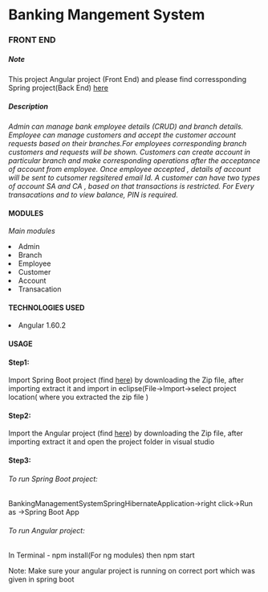 <h1> Banking Mangement System </h1>
<h3>FRONT END</h3>
<h5>Note</h5>
This project Angular project (Front End) and please find corressponding Spring project(Back End) <a href="https://github.com/Meena-Govindaraj/Project-BMS/tree/BMS-Spring">here</a>

<h5>Description</h5>
<i>Admin can manage bank employee details (CRUD) and branch details.
Employee can manage customers and accept the customer account requests based on their branches.For employees corresponding branch customers and requests will be shown.
Customers can create account in particular branch and make corresponding operations after the acceptance of account from employee. Once employee accepted , details of account will be sent to cutsomer regsitered email Id. 
A customer can have two types of account SA and CA , based on that transactions is restricted.
For Every transacations and to view balance, PIN is required.
</i>

<h4>MODULES</h4>
<p><i>Main modules</i></p>
<li>Admin</li>
<li>Branch</li>
<li>Employee</li>
<li>Customer</li>
<li>Account</li>
<li>Transacation</li>

<h4>TECHNOLOGIES USED</h4>
<li>Angular 1.60.2</li>

<h4>USAGE</h4>
<h4>Step1:</h4>
<p>Import Spring Boot project (find <a href="https://github.com/Meena-Govindaraj/Project-BMS/tree/BMS-Spring">here</a>) by downloading the Zip file, after importing extract it and import in eclipse(File->Import->select project location( where you extracted the zip file ) </p>
<h4>Step2:</h4>
<p>Import the Angular project (find <a href="https://github.com/Meena-Govindaraj/Project-BMS-Angular/tree/BMS-Angular_feet">here</a>)  by downloading the Zip file, after importing extract it and open the project folder in visual studio</p>
<h4>Step3:</h4>
<h6>To run Spring Boot project: </h6>
BankingManagementSystemSpringHibernateApplication->right click->Run as ->Spring Boot App</p>
<h6>To run Angular project:</h6> In Terminal - npm install(For ng modules) then npm start</p>
<p>Note: Make sure your angular project is running on correct port which was given in spring boot</p>



